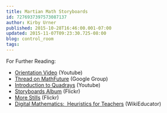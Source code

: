 ```yaml
---
title: Martian Math Storyboards
id: 7276937397573087137
author: Kirby Urner
published: 2015-10-28T16:46:00.001-07:00
updated: 2015-11-07T09:23:30.725-08:00
blog: control_room
tags: 
---
```


[](https://www.flickr.com/photos/kirbyurner/22374736740/in/dateposted-public/)

[](https://www.flickr.com/photos/kirbyurner/21933099824/in/album-72157624750749042/)

[](https://www.flickr.com/photos/kirbyurner/22567056371/in/album-72157624750749042/)

For Further Reading:

- [Orientation Video](http://worldgame.blogspot.com/2015/10/so-you-wanna-be-martian-math-teacher.html) (Youtube)
- [Thread on MathFuture](https://groups.google.com/d/msg/mathfuture/VvkHG3-RtVM/WLx79AsYAQAJ) (Google Group)
- [Introduction to Quadrays](https://youtu.be/aOajXg2_x_c) (Youtube) 
- [Storyboards Album](https://www.flickr.com/photos/kirbyurner/albums/72157624750749042) (Flickr)
- [More Stills](https://www.flickr.com/photos/kirbyurner/albums/72157622961425831) (Flickr)
- [Digital Mathematics:  Heuristics for Teachers](http://wikieducator.org/Digital_Math) (WikiEducator)